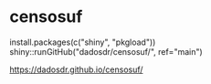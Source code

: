 # censosuf
install.packages(c("shiny", "pkgload"))
shiny::runGitHub("dadosdr/censosuf/", ref="main")

https://dadosdr.github.io/censosuf/

